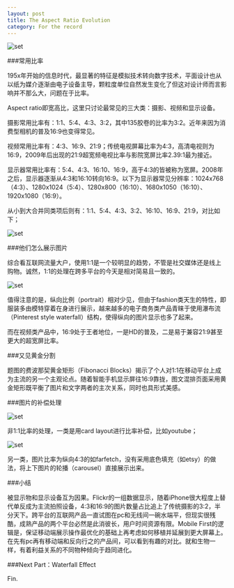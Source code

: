 ```yaml
---
layout: post
title: The Aspect Ratio Evolution
category: For the record
---
```


![set](/images/aspectratio.jpg)



###常用比率

195x年开始的信息时代，最显著的特征是模拟技术转向数字技术，平面设计也从以纸为媒介逐渐由电子设备主导，颗粒度单位自然发生变化了但这对设计师而言影响并不那么大，问题在于比率。

Aspect ratio即宽高比，这里只讨论最常见的三大类：摄影、视频和显示设备。

摄影常用比率有：1:1、5:4、4:3、3:2，其中135胶卷的比率为3:2。近年来因为消费型相机的普及16:9也变得常见。

视频常用比率有：4:3、16:9、21:9；传统电视屏幕比率为4:3，高清电视则为16:9，2009年后出现的21:9超宽频电视比率与影院宽屏比率2.39:1最为接近。

显示器常用比率有：5:4、4:3、16:10、16:9，高于4:3的皆被称为宽屏。2008年之后，显示器逐渐从4:3和16:10转向16:9。以下为显示器常见分辨率：1024x768（4:3）、1280x1024（5:4）、1280x800（16:10）、1680x1050（16:10）、1920x1080（16:9）。

从小到大合并同类项后则有：1:1、5:4、4:3、3:2、16:10、16:9、21:9，对比如下；

![set](/images/aspectratiocomparison.jpg)



###他们怎么展示图片

综合看互联网流量大户，使用1:1是一个较明显的趋势，不管是社交媒体还是线上购物。诚然，1:1的处理在跨多平台的今天是相对简易且一致的。

![set](/images/majorwebsites.jpg)

值得注意的是，纵向比例（portrait）相对少见，但由于fashion类天生的特性，即服装多由模特穿着在身进行展示，越来越多的电子商务类产品青睐于使用瀑布流（Pinterest style waterfall）结构，使得纵向的图片显示也多了起来。

而在视频类产品中，16:9处于王者地位，一是HD的普及，二是易于兼容21:9甚至更大的超宽屏比率。


###又见黄金分割

题图的费波那契黄金矩形（Fibonacci Blocks）揭示了个人对1:1在移动平台上成为主流的另一个主观论点。随着智能手机显示屏往16:9靠拢，图文混排页面采用黄金矩形既平衡了图片和文字两者的主次关系，同时也具形式美感。


###图片的补偿处理

![set](/images/cardlayout.jpg)

非1:1比率的处理，一类是用card layout进行比率补偿，比如youtube；

![set](/images/cardlayout2.jpg)

另一类，图片比率为纵向4:3的如farfetch，没有采用底色填充（如etsy）的做法，将上下图片的轮播（carousel）直接展示出来。


###小结

被显示物和显示设备互为因果。Flickr的一组数据显示，随着iPhone很大程度上替代单反成为主流拍照设备，4:3和16:9的图片数量占比追上了传统摄影的3:2，半分天下。跨平台的互联网产品一直试图在pc和无线间一碗水端平，但现实很残酷，成熟产品的两个平台必然是此消彼长，用户时间资源有限。Mobile First的逻辑是，保证移动端展示操作最优化的基础上再考虑如何移植并延展到更大屏幕上。在先有pc再有移动端和反向行之的产品间，可以看到有趣的对比。就和生物一样，有着利益关系的不同物种倾向于趋同进化。


###Next Part：Waterfall Effect



Fin.